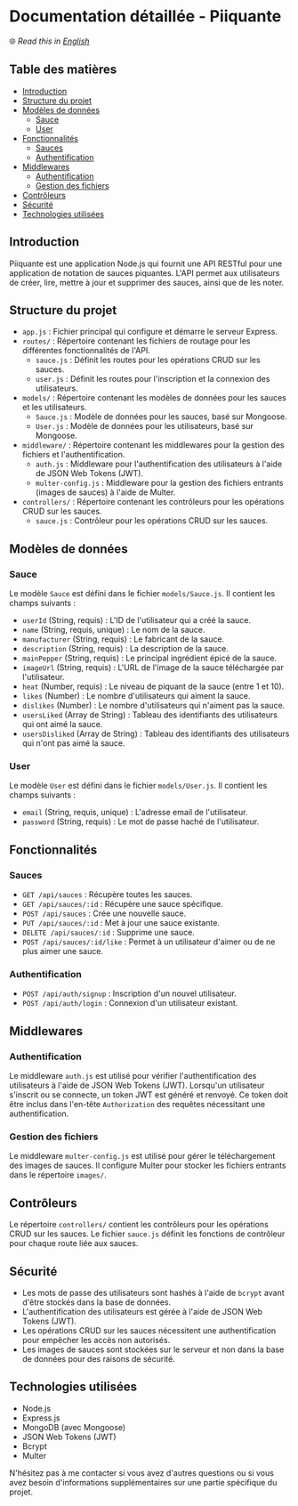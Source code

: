 # Documentation détaillée - Piiquante

🌐 *Read this in [English](DOCUMENTATION.en.md)*

## Table des matières

- [Introduction](#introduction)
- [Structure du projet](#structure-du-projet)
- [Modèles de données](#modèles-de-données)
  - [Sauce](#sauce)
  - [User](#user)
- [Fonctionnalités](#fonctionnalités)
  - [Sauces](#sauces)
  - [Authentification](#authentification)
- [Middlewares](#middlewares)
  - [Authentification](#authentification-1)
  - [Gestion des fichiers](#gestion-des-fichiers)
- [Contrôleurs](#contrôleurs)
- [Sécurité](#sécurité)
- [Technologies utilisées](#technologies-utilisées)

## Introduction

Piiquante est une application Node.js qui fournit une API RESTful pour une application de notation de sauces piquantes. L'API permet aux utilisateurs de créer, lire, mettre à jour et supprimer des sauces, ainsi que de les noter.

## Structure du projet

- `app.js` : Fichier principal qui configure et démarre le serveur Express.
- `routes/` : Répertoire contenant les fichiers de routage pour les différentes fonctionnalités de l'API.
  - `sauce.js` : Définit les routes pour les opérations CRUD sur les sauces.
  - `user.js` : Définit les routes pour l'inscription et la connexion des utilisateurs.
- `models/` : Répertoire contenant les modèles de données pour les sauces et les utilisateurs.
  - `Sauce.js` : Modèle de données pour les sauces, basé sur Mongoose.
  - `User.js` : Modèle de données pour les utilisateurs, basé sur Mongoose.
- `middleware/` : Répertoire contenant les middlewares pour la gestion des fichiers et l'authentification.
  - `auth.js` : Middleware pour l'authentification des utilisateurs à l'aide de JSON Web Tokens (JWT).
  - `multer-config.js` : Middleware pour la gestion des fichiers entrants (images de sauces) à l'aide de Multer.
- `controllers/` : Répertoire contenant les contrôleurs pour les opérations CRUD sur les sauces.
  - `sauce.js` : Contrôleur pour les opérations CRUD sur les sauces.

## Modèles de données

### Sauce

Le modèle `Sauce` est défini dans le fichier `models/Sauce.js`. Il contient les champs suivants :

- `userId` (String, requis) : L'ID de l'utilisateur qui a créé la sauce.
- `name` (String, requis, unique) : Le nom de la sauce.
- `manufacturer` (String, requis) : Le fabricant de la sauce.
- `description` (String, requis) : La description de la sauce.
- `mainPepper` (String, requis) : Le principal ingrédient épicé de la sauce.
- `imageUrl` (String, requis) : L'URL de l'image de la sauce téléchargée par l'utilisateur.
- `heat` (Number, requis) : Le niveau de piquant de la sauce (entre 1 et 10).
- `likes` (Number) : Le nombre d'utilisateurs qui aiment la sauce.
- `dislikes` (Number) : Le nombre d'utilisateurs qui n'aiment pas la sauce.
- `usersLiked` (Array de String) : Tableau des identifiants des utilisateurs qui ont aimé la sauce.
- `usersDisliked` (Array de String) : Tableau des identifiants des utilisateurs qui n'ont pas aimé la sauce.

### User

Le modèle `User` est défini dans le fichier `models/User.js`. Il contient les champs suivants :

- `email` (String, requis, unique) : L'adresse email de l'utilisateur.
- `password` (String, requis) : Le mot de passe haché de l'utilisateur.

## Fonctionnalités

### Sauces

- `GET /api/sauces` : Récupère toutes les sauces.
- `GET /api/sauces/:id` : Récupère une sauce spécifique.
- `POST /api/sauces` : Crée une nouvelle sauce.
- `PUT /api/sauces/:id` : Met à jour une sauce existante.
- `DELETE /api/sauces/:id` : Supprime une sauce.
- `POST /api/sauces/:id/like` : Permet à un utilisateur d'aimer ou de ne plus aimer une sauce.

### Authentification

- `POST /api/auth/signup` : Inscription d'un nouvel utilisateur.
- `POST /api/auth/login` : Connexion d'un utilisateur existant.

## Middlewares

### Authentification

Le middleware `auth.js` est utilisé pour vérifier l'authentification des utilisateurs à l'aide de JSON Web Tokens (JWT). Lorsqu'un utilisateur s'inscrit ou se connecte, un token JWT est généré et renvoyé. Ce token doit être inclus dans l'en-tête `Authorization` des requêtes nécessitant une authentification.

### Gestion des fichiers

Le middleware `multer-config.js` est utilisé pour gérer le téléchargement des images de sauces. Il configure Multer pour stocker les fichiers entrants dans le répertoire `images/`.

## Contrôleurs

Le répertoire `controllers/` contient les contrôleurs pour les opérations CRUD sur les sauces. Le fichier `sauce.js` définit les fonctions de contrôleur pour chaque route liée aux sauces.

## Sécurité

- Les mots de passe des utilisateurs sont hashés à l'aide de `bcrypt` avant d'être stockés dans la base de données.
- L'authentification des utilisateurs est gérée à l'aide de JSON Web Tokens (JWT).
- Les opérations CRUD sur les sauces nécessitent une authentification pour empêcher les accès non autorisés.
- Les images de sauces sont stockées sur le serveur et non dans la base de données pour des raisons de sécurité.

## Technologies utilisées

- Node.js
- Express.js
- MongoDB (avec Mongoose)
- JSON Web Tokens (JWT)
- Bcrypt
- Multer

N'hésitez pas à me contacter si vous avez d'autres questions ou si vous avez besoin d'informations supplémentaires sur une partie spécifique du projet.